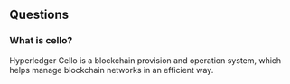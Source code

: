 ## Questions

### What is cello?

Hyperledger Cello is a blockchain provision and operation system, which helps manage blockchain networks in an efficient way.
